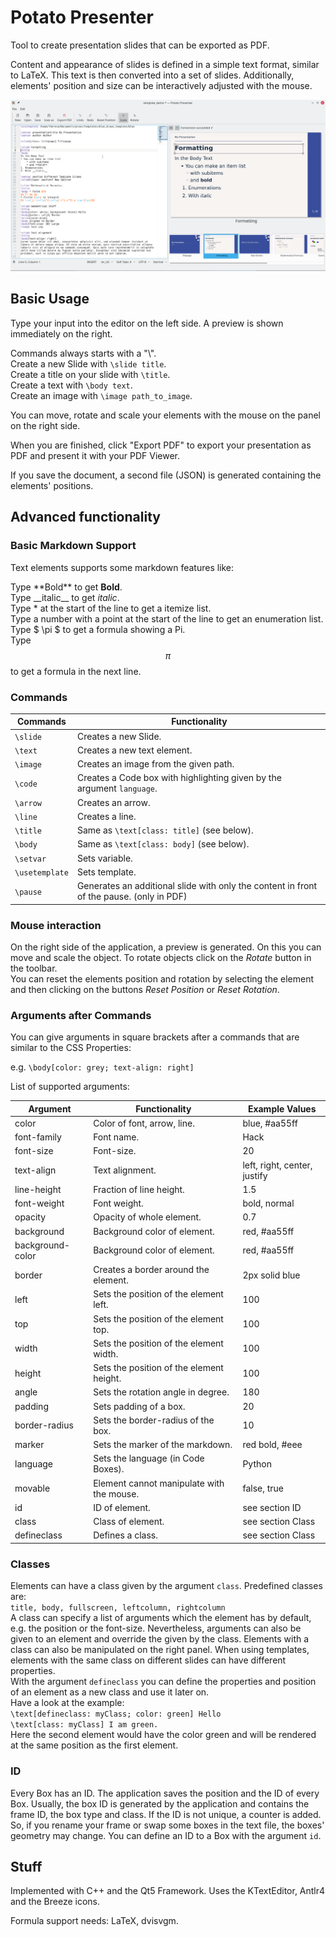 # Potato Presenter

Tool to create presentation slides that can be exported as PDF.

Content and appearance of slides is defined in a simple text format, similar to LaTeX.
This text is then converted into a set of slides.
Additionally, elements' position and size can be interactively adjusted with the mouse.

<img src="/images/screenshot.png">

## Basic Usage

Type your input into the editor on the left side.
A preview is shown immediately on the right.

Commands always starts with a "\\".  
Create a new Slide with ```\slide title```.  
Create a title on your slide with ```\title```.  
Create a text with ```\body text```.  
Create an image with ```\image path_to_image```.  

You can move, rotate and scale your elements with the mouse on the panel on the right side.

When you are finished, click "Export PDF" to export your presentation as PDF and present it with your PDF Viewer.

If you save the document, a second file (JSON) is generated containing the elements' positions.

## Advanced functionality

### Basic Markdown Support

Text elements supports some markdown features like:  

Type \*\*Bold\*\* to get **Bold**.  
Type \_\_italic\_\_ to get _italic_.  
Type * at the start of the line to get a itemize list.  
Type a number with a point at the start of the line to get an enumeration list.  
Type $ \pi $ to get a formula showing a Pi.  
Type $$ \pi $$ to get a formula in the next line.  


### Commands

Commands | Functionality
------------ | -------------
```\slide``` | Creates a new Slide.
```\text``` | Creates a new text element.
```\image``` | Creates an image from the given path.
```\code``` | Creates a Code box with highlighting given by the argument ```language```.
```\arrow``` | Creates an arrow.
```\line``` | Creates a line.
```\title``` | Same as ```\text[class: title]``` (see below).
```\body``` | Same as ```\text[class: body]``` (see below).
```\setvar``` | Sets variable.
```\usetemplate``` | Sets template.
```\pause``` | Generates an additional slide with only the content in front of the pause. (only in PDF)

### Mouse interaction
On the right side of the application, a preview is generated.
On this you can move and scale the object.
To rotate objects click on the _Rotate_ button in the toolbar.  
You can reset the elements position and rotation by selecting the element and then clicking on the buttons _Reset Position_ or _Reset Rotation_.


### Arguments after Commands

You can give arguments in square brackets after a commands that are similar to the CSS Properties:

e.g. ```\body[color: grey; text-align: right]```

List of supported arguments:

Argument | Functionality | Example Values
------------ | ------------------ | -------------
color | Color of font, arrow, line. | blue, #aa55ff
font-family | Font name. | Hack
font-size | Font-size. | 20
text-align | Text alignment. | left, right, center, justify
line-height | Fraction of line height. | 1.5
font-weight | Font weight. | bold, normal
opacity | Opacity of whole element. | 0.7
background | Background color of element. | red, #aa55ff
background-color | Background color of element. | red, #aa55ff
border | Creates a border around the element. | 2px solid blue
left | Sets the position of the element left. | 100
top | Sets the position of the element top. | 100
width | Sets the position of the element width. | 100
height | Sets the position of the element height. | 100
angle | Sets the rotation angle in degree. | 180
padding | Sets padding of a box. | 20
border-radius | Sets the border-radius of the box.  | 10
marker | Sets the marker of the markdown. | red bold, #eee
language | Sets the language (in Code Boxes). | Python
movable | Element cannot manipulate with the mouse. | false, true
id | ID of element. | see section ID
class | Class of element. | see section Class
defineclass | Defines a class. | see section Class


### Classes

Elements can have a class given by the argument ```class```.
Predefined classes are:  
```title, body, fullscreen, leftcolumn, rightcolumn```  
A class can specify a list of arguments which the element has by default, e.g. the position or the font-size.
Nevertheless, arguments can also be given to an element and override the given by the class.
Elements with a class can also be manipulated on the right panel.
When using templates, elements with the same class on different slides can have different properties.  
With the argument ```defineclass``` you can define the properties and position of an element as a new class and use it later on.  
Have a look at the example:  
```\text[defineclass: myClass; color: green] Hello ```  
```\text[class: myClass] I am green.```  
Here the second element would have the color green and will be rendered at the same position as the first element.


### ID 

Every Box has an ID. The application saves the position and the ID of every Box.
Usually, the box ID is generated by the application and contains the frame ID, the box type and class.
If the ID is not unique, a counter is added.
So, if you rename your frame or swap some boxes in the text file, the boxes' geometry may change.
You can define an ID to a Box with the argument ```id```.


## Stuff

Implemented with C++ and the Qt5 Framework. Uses the KTextEditor, Antlr4 and the Breeze icons.  

Formula support needs: LaTeX, dvisvgm.  
